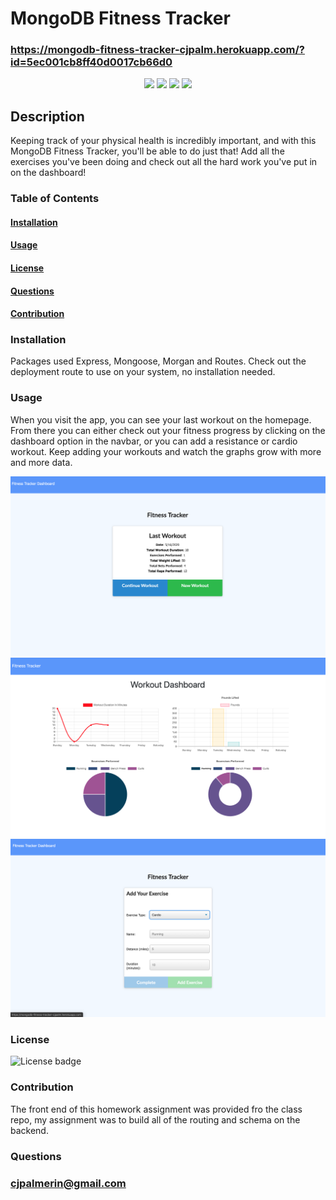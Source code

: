 # MongoDB Fitness Tracker

### https://mongodb-fitness-tracker-cjpalm.herokuapp.com/?id=5ec001cb8ff40d0017cb66d0

<p align="center">
  <img src="https://img.shields.io/badge/build-passing-brightgreen">
  <img src="https://img.shields.io/badge/deployment-passing-brightgreen">
  <img src="https://img.shields.io/badge/contributors-2-blue">
  <img src="https://img.shields.io/badge/license-ISC-blue">
</p>



## Description

Keeping track of your physical health is incredibly important, and with this MongoDB Fitness Tracker, you'll be able to do just that! Add all the exercises you've been doing and check out all the hard work you've put in on the dashboard!


### Table of Contents

#### [Installation](#installation) <br>
#### [Usage](#usage) <br> 
#### [License](#license) <br>
#### [Questions](#questions) <br>
#### [Contribution](#contribution) <br>


### Installation

Packages used Express, Mongoose, Morgan and Routes. Check out the deployment route to use on your system, no installation needed. 

### Usage

When you visit the app, you can see your last workout on the homepage. From there you can either check out your fitness progress by clicking on the dashboard option in the navbar, or you can add a resistance or cardio workout. Keep adding your workouts and watch the graphs grow with more and more data. 

![demo image](./demo/demo1.png)
![demo image](./demo/demo2.png)
![demo image](./demo/demo3.png)

### License

![License badge](https://img.shields.io/badge/license-ISC-blue)

### Contribution

The front end of this homework assignment was provided fro the class repo, my assignment was to build all of the routing and schema on the backend.

### Questions

### cjpalmerin@gmail.com

